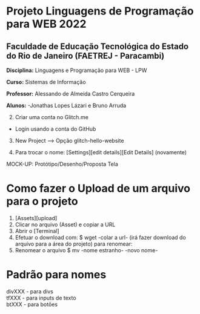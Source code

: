 # Projeto Linguagens de Programação para WEB 2022

## Faculdade de Educação Tecnológica do Estado do Rio de Janeiro (FAETREJ - Paracambi)
**Disciplina:** Linguagens e Programação para WEB - LPW

**Curso:** Sistemas de Informação 

**Professor:** Alessando de Almeida Castro Cerqueira

**Alunos:** 
  -Jonathas Lopes Lázari e Bruno Arruda




2. Criar uma conta no Glitch.me

- Login usando a conta do GitHub

3. New Project --> Opção glitch-hello-website

4. Para trocar o nome: [Settings][edit details][Edit Details] (novamente)

MOCK-UP: Protótipo/Desenho/Proposta Tela

# Como fazer o Upload de um arquivo para o projeto

1. [Assets][upload]
2. Clicar no arquivo (Asset) e copiar a URL
3. Abrir o [Terminal]
4. Efetuar o download com:
   $ wget -colar a url- (irá fazer download do arquivo para a área do projeto)
   para renomear:
5. Renomear o arquivo
   $ mv -nome estranho- -novo nome-

# Padrão para nomes

divXXX - para divs <br/>
tfXXX - para inputs de texto <br/>
btXXX - para botões <br/>
